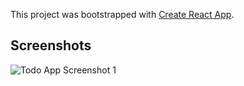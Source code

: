 This project was bootstrapped with [Create React App](https://github.com/facebook/create-react-app).

## Screenshots
![Todo App Screenshot 1](https://user-images.githubusercontent.com/68224553/106588496-d9d09480-6570-11eb-876f-67f1bdeb3b78.PNG)

